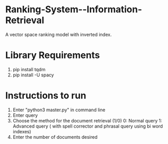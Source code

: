 # Ranking-System--Information-Retrieval
A vector space ranking model with inverted index.

# Library Requirements
1. pip install tqdm
2. pip install -U spacy

# Instructions to run
1. Enter "python3 master.py" in command line
2. Enter query
3. Choose the method for the document retrieval (1/0)
    0:  Normal query
    1:  Advanced query ( with spell corrector and phrasal query using bi word indexes)
4. Enter the number of documents desired


